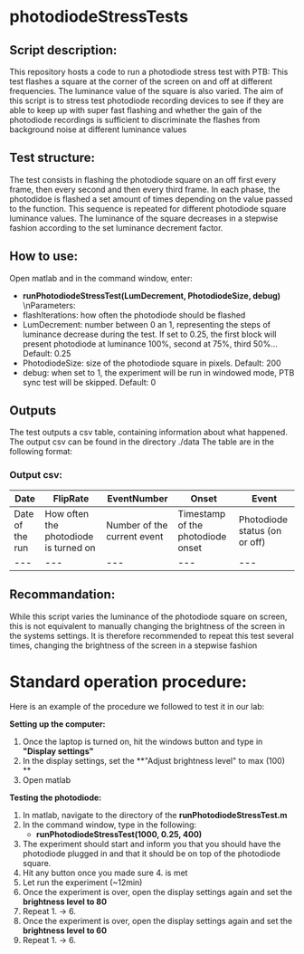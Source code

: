 # photodiodeStressTests

## Script description:
 This repository hosts a code to run a photodiode stress test with PTB:
 This test flashes a square at the corner of the screen on and off at different frequencies.
 The luminance value of the square is also varied. The aim of this script is to stress test
 photodiode recording devices to see if they are able to keep up with super fast flashing and 
 whether the gain of the photodiode recordings is sufficient to discriminate the flashes from
 background noise at different luminance values
 
## Test structure:
 The test consists in flashing the photodiode square on an off first every frame, then
 every second and then every third frame. In each phase, the photodidoe is flashed a set amount
 of times depending on the value passed to the function. This sequence is repeated for different 
 photodiode square luminance values. The luminance of the square decreases in a stepwise fashion 
 according to the set luminance decrement factor.
 
## How to use:
 Open matlab and in the command window, enter:
 - **runPhotodiodeStressTest(LumDecrement, PhotodiodeSize, debug)**
 \nParameters:
 - flashIterations: how often the photodiode should be flashed
 - LumDecrement: number between 0 an 1, representing the steps of luminance decrease during
 the test. If set to 0.25, the first block will present photodiode at luminance 100%, second
 at 75%, third 50%... Default: 0.25
 - PhotodiodeSize: size of the photodiode square in pixels. Default: 200
 - debug: when set to 1, the experiment will be run in windowed mode, PTB sync test will be 
 skipped. Default: 0
 
## Outputs
The test outputs a csv table, containing information about what happened. The output csv can
be found in the directory ./data
The table are in the following format:

### Output csv:
|Date | FlipRate | EventNumber | Onset | Event|
| --- | --- | --- | --- | --- |
|Date of the run | How often the photodiode is turned on | Number of the current event | Timestamp of the photodiode onset | Photodiode status (on or off)|
| --- | --- | --- | --- | --- |

## Recommandation:
While this script varies the luminance of the photodiode square on screen, this is not 
equivalent to manually changing the brightness of the screen in the systems settings. It is 
therefore recommended to repeat this test several times, changing the brightness of the screen 
in a stepwise fashion

# Standard operation procedure:
Here is an example of the procedure we followed to test it in our lab:

**Setting up the computer:**
1. Once the laptop is turned on, hit the windows button and type in **"Display settings"**
2. In the display settings, set the **"Adjust brightness level" to max (100) **
3. Open matlab

**Testing the photodiode:**
1. In matlab, navigate to the directory of the **runPhotodiodeStressTest.m**
2. In the command window, type in the following:
   - **runPhotodiodeStressTest(1000, 0.25, 400)**
4. The experiment should start and inform you that you should have the photodiode plugged in and that it should be on top of the photodiode square. 
5. Hit any button once you made sure 4. is met
6. Let run the experiment (~12min)
7. Once the experiment is over, open the display settings again and set the **brightness level to 80**
8. Repeat 1. -> 6.
7. Once the experiment is over, open the display settings again and set the **brightness level to 60**
8. Repeat 1. -> 6.
